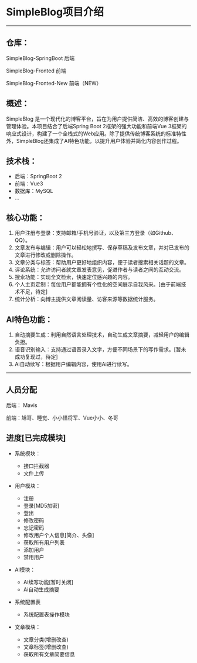 # SimpleBlog项目介绍

---

## 仓库：
SimpleBlog-SpringBoot   后端

SimpleBlog-Fronted      前端

SimpleBlog-Fronted-New  前端（NEW）


## 概述：

SimpleBlog 是一个现代化的博客平台，旨在为用户提供简洁、高效的博客创建与管理体验。本项目结合了后端Spring Boot 2框架的强大功能和前端Vue 3框架的响应式设计，构建了一个全栈式的Web应用。除了提供传统博客系统的标准特性外，SimpleBlog还集成了AI特色功能，以提升用户体验并简化内容创作过程。

## 技术栈：

- 后端：SpringBoot 2
- 前端：Vue3
- 数据库：MySQL
- ... 

## 核心功能：

1. 用户注册与登录：支持邮箱/手机号验证，以及第三方登录（如Github、QQ）。
2. 文章发布与编辑：用户可以轻松地撰写、保存草稿及发布文章，并对已发布的文章进行修改或删除操作。
3. 文章分类与标签：帮助用户更好地组织内容，便于读者搜索相关话题的文章。
4. 评论系统：允许访问者就文章发表意见，促进作者与读者之间的互动交流。
5. 搜索功能：实现全文检索，快速定位感兴趣的内容。
6. 个人主页定制：每位用户都能拥有个性化的空间展示自我风采。[由于前端技术不足，待定]
7. 统计分析：向博主提供文章阅读量、访客来源等数据统计服务。

## AI特色功能：

1. 自动摘要生成：利用自然语言处理技术，自动生成文章摘要，减轻用户的编辑负担。
2. 语音识别输入：支持通过语音录入文字，方便不同场景下的写作需求。[暂未成功复现过，待定]
3. Ai自动续写：根据用户编辑内容，使用Ai进行续写。

---
## 人员分配

后端： Mavis

前端：旭哥、睡觉、小小怪将军、Vue小小、冬哥

## 进度[已完成模块]

- 系统模块：
  - 接口拦截器
  - 文件上传

- 用户模块：
  - 注册
  - 登录[MD5加密]
  - 登出
  - 修改密码
  - 忘记密码
  - 修改用户个人信息[简介、头像]
  - 获取所有用户列表
  - 添加用户
  - 禁用用户

- AI模块：
  - Ai续写功能[暂时关闭]
  - Ai自动生成摘要

- 系统配置表
  - 系统配置表操作模块

- 文章模块：
  - 文章分类(增删改查)
  - 文章标签(增删改查)
  - 获取所有文章简要信息
 


